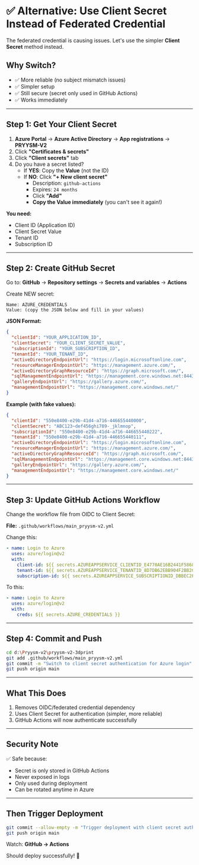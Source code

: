 # ✅ Alternative: Use Client Secret Instead of Federated Credential

The federated credential is causing issues. Let's use the simpler **Client Secret** method instead.

## Why Switch?

- ✅ More reliable (no subject mismatch issues)
- ✅ Simpler setup
- ✅ Still secure (secret only used in GitHub Actions)
- ✅ Works immediately

---

## Step 1: Get Your Client Secret

1. **Azure Portal** → **Azure Active Directory** → **App registrations** → **PRYYSM-V2**
2. Click **"Certificates & secrets"**
3. Click **"Client secrets"** tab
4. Do you have a secret listed? 
   - If **YES**: Copy the **Value** (not the ID)
   - If **NO**: Click **"+ New client secret"**
     - Description: `github-actions`
     - Expires: `24 months`
     - Click **"Add"**
     - **Copy the Value immediately** (you can't see it again!)

**You need:**
- Client ID (Application ID)
- Client Secret Value
- Tenant ID
- Subscription ID

---

## Step 2: Create GitHub Secret

Go to: **GitHub** → **Repository settings** → **Secrets and variables** → **Actions**

Create NEW secret:

```
Name: AZURE_CREDENTIALS
Value: (copy the JSON below and fill in your values)
```

**JSON Format:**
```json
{
  "clientId": "YOUR_APPLICATION_ID",
  "clientSecret": "YOUR_CLIENT_SECRET_VALUE",
  "subscriptionId": "YOUR_SUBSCRIPTION_ID",
  "tenantId": "YOUR_TENANT_ID",
  "activeDirectoryEndpointUrl": "https://login.microsoftonline.com",
  "resourceManagerEndpointUrl": "https://management.azure.com/",
  "activeDirectoryGraphResourceId": "https://graph.microsoft.com/",
  "sqlManagementEndpointUrl": "https://management.core.windows.net:8443/",
  "galleryEndpointUrl": "https://gallery.azure.com/",
  "managementEndpointUrl": "https://management.core.windows.net/"
}
```

**Example (with fake values):**
```json
{
  "clientId": "550e8400-e29b-41d4-a716-446655440000",
  "clientSecret": "ABC123~def456ghi789-_jklmnop",
  "subscriptionId": "550e8400-e29b-41d4-a716-446655440222",
  "tenantId": "550e8400-e29b-41d4-a716-446655440111",
  "activeDirectoryEndpointUrl": "https://login.microsoftonline.com",
  "resourceManagerEndpointUrl": "https://management.azure.com/",
  "activeDirectoryGraphResourceId": "https://graph.microsoft.com/",
  "sqlManagementEndpointUrl": "https://management.core.windows.net:8443/",
  "galleryEndpointUrl": "https://gallery.azure.com/",
  "managementEndpointUrl": "https://management.core.windows.net/"
}
```

---

## Step 3: Update GitHub Actions Workflow

Change the workflow file from OIDC to Client Secret:

**File:** `.github/workflows/main_pryysm-v2.yml`

Change this:
```yaml
- name: Login to Azure
  uses: azure/login@v2
  with:
    client-id: ${{ secrets.AZUREAPPSERVICE_CLIENTID_E4770AE16B2441F5868CA061B4D8D689 }}
    tenant-id: ${{ secrets.AZUREAPPSERVICE_TENANTID_8D7DB62EBB904F2BB2CE8DA8F0479EB8 }}
    subscription-id: ${{ secrets.AZUREAPPSERVICE_SUBSCRIPTIONID_DBBEC2F91325438DBB9DAB05E8F0CF0B }}
```

To this:
```yaml
- name: Login to Azure
  uses: azure/login@v2
  with:
    creds: ${{ secrets.AZURE_CREDENTIALS }}
```

---

## Step 4: Commit and Push

```bash
cd d:\Pryysm-v2\pryysm-v2-3dprint
git add .github/workflows/main_pryysm-v2.yml
git commit -m "Switch to client secret authentication for Azure login"
git push origin main
```

---

## What This Does

1. Removes OIDC/federated credential dependency
2. Uses Client Secret for authentication (simpler, more reliable)
3. GitHub Actions will now authenticate successfully

---

## Security Note

✅ Safe because:
- Secret is only stored in GitHub Actions
- Never exposed in logs
- Only used during deployment
- Can be rotated anytime in Azure

---

## Then Trigger Deployment

```bash
git commit --allow-empty -m "Trigger deployment with client secret auth"
git push origin main
```

Watch: **GitHub → Actions**

Should deploy successfully! 🚀
